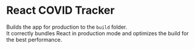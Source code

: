 # React COVID Tracker


Builds the app for production to the `build` folder.<br />
It correctly bundles React in production mode and optimizes the build for the best performance.

